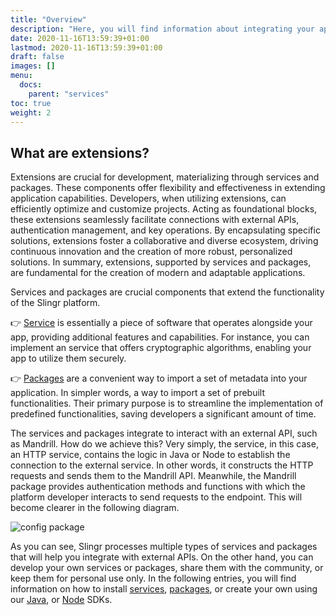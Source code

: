 ```yaml
---
title: "Overview"
description: "Here, you will find information about integrating your apps with other applications and extending the platform's features."
date: 2020-11-16T13:59:39+01:00
lastmod: 2020-11-16T13:59:39+01:00
draft: false
images: []
menu:
  docs:
    parent: "services"
toc: true
weight: 2
---
```


## **What are extensions?**

Extensions are crucial for development, materializing through services and packages. These components offer flexibility and effectiveness in extending application capabilities. Developers, when utilizing extensions, can efficiently optimize and customize projects. Acting as foundational blocks, these extensions seamlessly facilitate connections with external APIs, authentication management, and key operations. By encapsulating specific solutions, extensions foster a collaborative and diverse ecosystem, driving continuous innovation and the creation of more robust, personalized solutions. In summary, extensions, supported by services and packages, are fundamental for the creation of modern and adaptable applications.

Services and packages are crucial components that extend the functionality of the Slingr platform.

👉 [Service](/extensions/services/overview) is essentially a piece of software that operates alongside your app, providing additional features and capabilities.  For instance, you can implement an service that offers cryptographic algorithms, enabling your app to utilize them securely.

👉 [Packages](/extensions/package/overview) are a convenient way to import a set of metadata into your application. In simpler words, a way to import a set of prebuilt functionalities. Their primary purpose is to streamline the implementation of predefined functionalities, saving developers a significant amount of time.

The services and packages integrate to interact with an external API, such as Mandrill. How do we achieve this? Very simply, the service, in this case, an HTTP service, contains the logic in Java or Node to establish the connection to the external service. In other words, it constructs the HTTP requests and sends them to the Mandrill API. Meanwhile, the Mandrill package provides authentication methods and functions with which the platform developer interacts to send requests to the endpoint. This will become clearer in the following diagram.

![config package](/images/vendor/extensions/arq_diagram.png)

As you can see, Slingr processes multiple types of services and packages that will help you integrate with external APIs. On the other hand, you can develop your own services or packages, share them with the community, or keep them for personal use only. In the following entries, you will find information on how to install [services](/extensions/services/overview), [packages](/extensions/package/overview), or create your own using our [Java](/extensions/services/java-sdk), or [Node](/extensions/services/node-sdk) SDKs.
